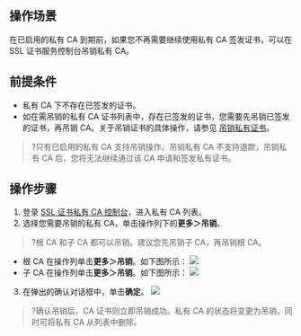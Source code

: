## 操作场景
在已启用的私有 CA 到期前，如果您不再需要继续使用私有 CA 签发证书，可以在 SSL 证书服务控制台吊销私有 CA。

## 前提条件
- 私有 CA 下不存在已签发的证书。
- 如在需吊销的私有 CA 证书列表中，存在已签发的证书，您需要先吊销已签发的证书，再吊销 CA。关于吊销证书的具体操作，请参见 [吊销私有证书](https://cloud.tencent.com/document/product/400/72335)。

>?只有已启用的私有 CA 支持吊销操作。吊销私有 CA 不支持退款，吊销私有 CA 后，您将无法继续通过该 CA 申请和签发私有证书。
>
## 操作步骤
1. 登录 [SSL 证书私有 CA 控制台](https://console.cloud.tencent.com/private-ca)，进入私有 CA 列表。
2. 选择您需要吊销的私有 CA，单击操作列下的**更多＞吊销**。
>?根 CA 和子 CA 都可以吊销。建议您先吊销子 CA，再吊销根 CA。
>
 - 根 CA 在操作列单击**更多＞吊销**。如下图所示：
![](https://qcloudimg.tencent-cloud.cn/raw/f5ac109c7583a71e44b84d43293b329c.png)
 - 子 CA 在操作列单击**更多＞吊销**。如下图所示：
![](https://qcloudimg.tencent-cloud.cn/raw/2010819bed54bfa40e236e078d495214.png)
3. 在弹出的确认对话框中，单击**确定**。
![](https://qcloudimg.tencent-cloud.cn/raw/8257cd1a4cd595d5546875aa748b13c7.png)
>?确认吊销后，CA 证书则立即吊销成功。私有 CA 的状态将变更为吊销，同时可将私有 CA 从列表中删除。
>
